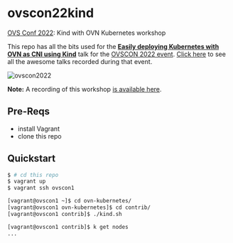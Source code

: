 # ovscon22kind

[OVS Conf 2022](https://www.openvswitch.org/support/ovscon2022/): Kind with OVN Kubernetes workshop

This repo has all the bits used for the [**Easily deploying Kubernetes with OVN as CNI using Kind**](https://youtu.be/LjAzW8C1VAU) talk for the [OVSCON 2022 event](https://www.openvswitch.org/support/ovscon2022/).
[Click here](https://youtube.com/playlist?list=PLaJlRa-xItwAGoQaULWr5gdwmUkAnZOkx) to see all the awesome talks recorded during that event.

![ovscon2022](images/ovscon2022.png "OVScon, November 2022")

**Note:** A recording of this workshop [is available here](https://www.youtube.com/watch?v=LjAzW8C1VAU).

## Pre-Reqs

- install Vagrant
- clone this repo

## Quickstart

```bash
$ # cd this repo
$ vagrant up
$ vagrant ssh ovscon1

[vagrant@ovscon1 ~]$ cd ovn-kubernetes/
[vagrant@ovscon1 ovn-kubernetes]$ cd contrib/
[vagrant@ovscon1 contrib]$ ./kind.sh

[vagrant@ovscon1 contrib]$ k get nodes
...
```
